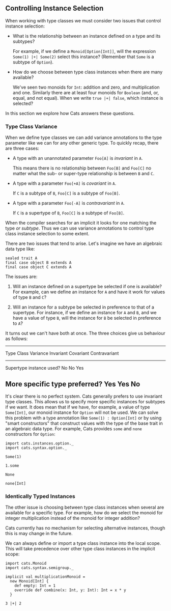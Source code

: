 ## Controlling Instance Selection

When working with type classes
we must consider two issues that control instance selection:

 -  What is the relationship between
    an instance defined on a type and its subtypes?

    For example, if we define a `Monoid[Option[Int]]`,
    will the expression `Some(1) |+| Some(2)` select this instance?
    (Remember that `Some` is a subtype of `Option`).

 -  How do we choose between type class instances
    when there are many available?

    We've seen two monoids for `Int`:
    addition and zero, and multiplication and one.
    Similarly there are at least four monoids for `Boolean`
    (and, or, equal, and not equal).
    When we write `true |+| false`, which instance is selected?

In this section we explore how Cats answers these questions.

### Type Class Variance

When we define type classes we can
add variance annotations to the type parameter
like we can for any other generic type.
To quickly recap, there are three cases:

 -  A type with an unannotated parameter `Foo[A]` is *invariant* in `A`.

    This means there is no relationship between `Foo[B]` and `Foo[C]`
    no matter what the sub- or super-type relationship is between `B` and `C`.

 -  A type with a parameter `Foo[+A]` is *covariant* in `A`.

    If `C` is a subtype of `B`, `Foo[C]` is a subtype of `Foo[B]`.

 -  A type with a parameter `Foo[-A]` is *contravariant* in `A`.

    If `C` is a supertype of `B`, `Foo[C]` is a subtype of `Foo[B]`.

When the compiler searches for an implicit
it looks for one matching the type *or subtype*.
Thus we can use variance annotations
to control type class instance selection to some extent.

There are two issues that tend to arise.
Let's imagine we have an algebraic data type like:

```tut:book:silent
sealed trait A
final case object B extends A
final case object C extends A
```

The issues are:

 1. Will an instance defined on a supertype be selected if one is available?
    For example, can we define an instance for `A`
    and have it work for values of type `B` and `C`?

 2. Will an instance for a subtype be selected
    in preference to that of a supertype.
    For instance, if we define an instance for `A` and `B`,
    and we have a value of type `B`,
    will the instance for `B` be selected in preference to `A`?

It turns out we can't have both at once.
The three choices give us behaviour as follows:

-----------------------------------------------------------------------
Type Class Variance             Invariant   Covariant   Contravariant
------------------------------- ----------- ----------- ---------------
Supertype instance used?        No          No          Yes

More specific type preferred?   Yes         Yes         No
-----------------------------------------------------------------------

It's clear there is no perfect system.
Cats generally prefers to use invariant type classes.
This allows us to specify more specific instances for subtypes if we want.
It does mean that if we have, for example, a value of type `Some[Int]`,
our monoid instance for `Option` will not be used.
We can solve this problem with a type annotation like `Some(1) : Option[Int]`
or by using "smart constructors" that construct values
with the type of the base trait in an algebraic data type.
For example, Cats provides `some` and `none` constructors for `Option`:

```tut:book:silent
import cats.instances.option._
import cats.syntax.option._
```

```tut:book
Some(1)

1.some

None

none[Int]
```

### Identically Typed Instances

The other issue is choosing between type class instances
when several are available for a specific type.
For example, how do we select the monoid for integer multiplication
instead of the monoid for integer addition?

Cats currently has no mechanism for selecting alternative instances,
though this is may change in the future.

We can always define or import a type class instance into the local scope.
This will take precedence
over other type class instances in the implicit scope:

```tut:book:silent
import cats.Monoid
import cats.syntax.semigroup._

implicit val multiplicationMonoid =
  new Monoid[Int] {
    def empty: Int = 1
    override def combine(x: Int, y: Int): Int = x * y
  }
```

```tut:book
3 |+| 2
```
